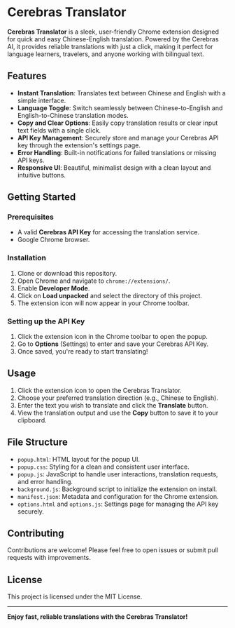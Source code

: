 # Cerebras Translator

**Cerebras Translator** is a sleek, user-friendly Chrome extension designed for quick and easy Chinese-English translation. Powered by the Cerebras AI, it provides reliable translations with just a click, making it perfect for language learners, travelers, and anyone working with bilingual text.

## Features

- **Instant Translation**: Translates text between Chinese and English with a simple interface.
- **Language Toggle**: Switch seamlessly between Chinese-to-English and English-to-Chinese translation modes.
- **Copy and Clear Options**: Easily copy translation results or clear input text fields with a single click.
- **API Key Management**: Securely store and manage your Cerebras API key through the extension's settings page.
- **Error Handling**: Built-in notifications for failed translations or missing API keys.
- **Responsive UI**: Beautiful, minimalist design with a clean layout and intuitive buttons.

## Getting Started

### Prerequisites
- A valid **Cerebras API Key** for accessing the translation service.
- Google Chrome browser.

### Installation

1. Clone or download this repository.
2. Open Chrome and navigate to `chrome://extensions/`.
3. Enable **Developer Mode**.
4. Click on **Load unpacked** and select the directory of this project.
5. The extension icon will now appear in your Chrome toolbar.

### Setting up the API Key

1. Click the extension icon in the Chrome toolbar to open the popup.
2. Go to **Options** (Settings) to enter and save your Cerebras API Key.
3. Once saved, you're ready to start translating!

## Usage

1. Click the extension icon to open the Cerebras Translator.
2. Choose your preferred translation direction (e.g., Chinese to English).
3. Enter the text you wish to translate and click the **Translate** button.
4. View the translation output and use the **Copy** button to save it to your clipboard.

## File Structure

- `popup.html`: HTML layout for the popup UI.
- `popup.css`: Styling for a clean and consistent user interface.
- `popup.js`: JavaScript to handle user interactions, translation requests, and error handling.
- `background.js`: Background script to initialize the extension on install.
- `manifest.json`: Metadata and configuration for the Chrome extension.
- `options.html` and `options.js`: Settings page for managing the API key securely.

## Contributing

Contributions are welcome! Please feel free to open issues or submit pull requests with improvements.

## License

This project is licensed under the MIT License.

---

**Enjoy fast, reliable translations with the Cerebras Translator!**
